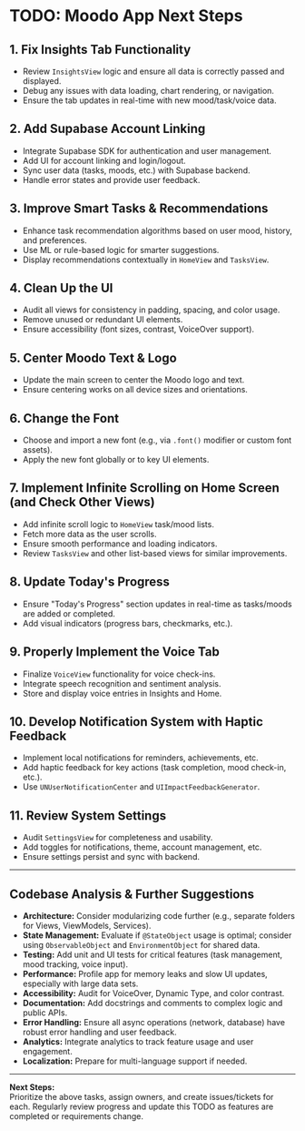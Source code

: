 # TODO: Moodo App Next Steps

## 1. Fix Insights Tab Functionality
- Review `InsightsView` logic and ensure all data is correctly passed and displayed.
- Debug any issues with data loading, chart rendering, or navigation.
- Ensure the tab updates in real-time with new mood/task/voice data.

## 2. Add Supabase Account Linking
- Integrate Supabase SDK for authentication and user management.
- Add UI for account linking and login/logout.
- Sync user data (tasks, moods, etc.) with Supabase backend.
- Handle error states and provide user feedback.

## 3. Improve Smart Tasks & Recommendations
- Enhance task recommendation algorithms based on user mood, history, and preferences.
- Use ML or rule-based logic for smarter suggestions.
- Display recommendations contextually in `HomeView` and `TasksView`.

## 4. Clean Up the UI
- Audit all views for consistency in padding, spacing, and color usage.
- Remove unused or redundant UI elements.
- Ensure accessibility (font sizes, contrast, VoiceOver support).

## 5. Center Moodo Text & Logo
- Update the main screen to center the Moodo logo and text.
- Ensure centering works on all device sizes and orientations.

## 6. Change the Font
- Choose and import a new font (e.g., via `.font()` modifier or custom font assets).
- Apply the new font globally or to key UI elements.

## 7. Implement Infinite Scrolling on Home Screen (and Check Other Views)
- Add infinite scroll logic to `HomeView` task/mood lists.
- Fetch more data as the user scrolls.
- Ensure smooth performance and loading indicators.
- Review `TasksView` and other list-based views for similar improvements.

## 8. Update Today's Progress
- Ensure "Today's Progress" section updates in real-time as tasks/moods are added or completed.
- Add visual indicators (progress bars, checkmarks, etc.).

## 9. Properly Implement the Voice Tab
- Finalize `VoiceView` functionality for voice check-ins.
- Integrate speech recognition and sentiment analysis.
- Store and display voice entries in Insights and Home.

## 10. Develop Notification System with Haptic Feedback
- Implement local notifications for reminders, achievements, etc.
- Add haptic feedback for key actions (task completion, mood check-in, etc.).
- Use `UNUserNotificationCenter` and `UIImpactFeedbackGenerator`.

## 11. Review System Settings
- Audit `SettingsView` for completeness and usability.
- Add toggles for notifications, theme, account management, etc.
- Ensure settings persist and sync with backend.

---

## Codebase Analysis & Further Suggestions

- **Architecture:** Consider modularizing code further (e.g., separate folders for Views, ViewModels, Services).
- **State Management:** Evaluate if `@StateObject` usage is optimal; consider using `ObservableObject` and `EnvironmentObject` for shared data.
- **Testing:** Add unit and UI tests for critical features (task management, mood tracking, voice input).
- **Performance:** Profile app for memory leaks and slow UI updates, especially with large data sets.
- **Accessibility:** Audit for VoiceOver, Dynamic Type, and color contrast.
- **Documentation:** Add docstrings and comments to complex logic and public APIs.
- **Error Handling:** Ensure all async operations (network, database) have robust error handling and user feedback.
- **Analytics:** Integrate analytics to track feature usage and user engagement.
- **Localization:** Prepare for multi-language support if needed.

---

**Next Steps:**  
Prioritize the above tasks, assign owners, and create issues/tickets for each. Regularly review progress and update this TODO as features are completed or requirements change.